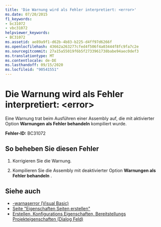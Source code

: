```yaml
---
title: 'Die Warnung wird als Fehler interpretiert: <error>'
ms.date: 07/20/2015
f1_keywords:
- bc31072
- vbc31072
helpviewer_keywords:
- BC31072
ms.assetid: ae89a9f1-d62b-4b83-b225-d4ff97d6266f
ms.openlocfilehash: 43662a263277cfed4f506f4a03444f8fc9fa7c2e
ms.sourcegitcommit: 27a15a55019f6b5f2733961738babe94aec0def3
ms.translationtype: MT
ms.contentlocale: de-DE
ms.lasthandoff: 09/15/2020
ms.locfileid: "90541551"
---
```

# <a name="warning-treated-as-error-error"></a>Die Warnung wird als Fehler interpretiert: \<error>
Eine Warnung trat beim Ausführen einer Assembly auf, die mit aktivierter Option **Warnungen als Fehler behandeln** kompiliert wurde.  
  
 **Fehler-ID:** BC31072  
  
## <a name="to-correct-this-error"></a>So beheben Sie diesen Fehler  
  
1. Korrigieren Sie die Warnung.  
  
2. Kompilieren Sie die Assembly mit deaktivierter Option **Warnungen als Fehler behandeln** .  
  
## <a name="see-also"></a>Siehe auch

- [-warnaserror (Visual Basic)](../reference/command-line-compiler/warnaserror.md)
- [Seite "Eigenschaften Seiten erstellen"](/previous-versions/visualstudio/visual-studio-2010/zxbs6ywz(v=vs.100))
- [Erstellen, Konfigurations Eigenschaften, Bereitstellungs Projekteigenschaften (Dialog Feld)](/previous-versions/visualstudio/visual-studio-2010/1befw7hy(v=vs.100))

